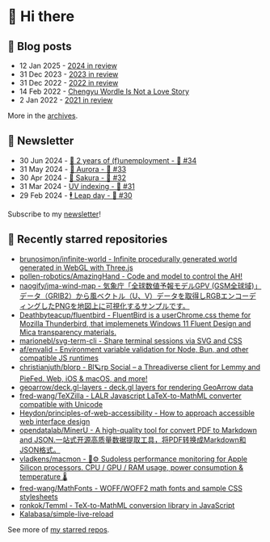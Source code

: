 # 👋 Hi there

## 📝 Blog posts

<!-- feed start -->
- 12 Jan 2025 - [2024 in review](https://cheeaun.com/blog/2025/01/2024-in-review/)
- 31 Dec 2023 - [2023 in review](https://cheeaun.com/blog/2023/12/2023-in-review/)
- 31 Dec 2022 - [2022 in review](https://cheeaun.com/blog/2022/12/2022-in-review/)
- 14 Feb 2022 - [Chengyu Wordle Is Not a Love Story](https://cheeaun.com/blog/2022/02/chengyu-wordle-is-not-a-love-story/)
- 2 Jan 2022 - [2021 in review](https://cheeaun.com/blog/2022/01/2021-in-review/)
<!-- feed end -->

More in the [archives](https://cheeaun.com/blog/archives/).

## 📰 Newsletter

<!-- newsletter start -->
- 30 Jun 2024 - [🎂 2 years of (f)unemployment - 🥫 #34](https://cheeaun.substack.com/p/2-years-of-funemployment-34)
- 31 May 2024 - [🌌 Aurora - 🥫 #33](https://cheeaun.substack.com/p/aurora-33)
- 30 Apr 2024 - [🌸 Sakura - 🥫 #32](https://cheeaun.substack.com/p/sakura-32)
- 31 Mar 2024 - [UV indexing - 🥫 #31](https://cheeaun.substack.com/p/uv-indexing-31)
- 29 Feb 2024 - [🕴️ Leap day - 🥫 #30](https://cheeaun.substack.com/p/leap-day-30)
<!-- newsletter end -->

Subscribe to my [newsletter](https://cheeaun.substack.com/)!

## 🌟 Recently starred repositories

<!-- starred repos start -->
- [brunosimon/infinite-world - Infinite procedurally generated world generated in WebGL with Three.js ](https://github.com/brunosimon/infinite-world)
- [pollen-robotics/AmazingHand - Code and model to control the AH!](https://github.com/pollen-robotics/AmazingHand)
- [naogify/jma-wind-map - 気象庁「全球数値予報モデルGPV (GSM全球域)」データ（GRIB2）から風ベクトル（U、V）データを取得しRGBエンコーディングしたPNGを地図上に可視化するサンプルです。](https://github.com/naogify/jma-wind-map)
- [Deathbyteacup/fluentbird - FluentBird is a userChrome.css theme for Mozilla Thunderbird, that implemenets Windows 11 Fluent Design and Mica transparency materials.](https://github.com/Deathbyteacup/fluentbird)
- [marionebl/svg-term-cli - Share terminal sessions via SVG and CSS](https://github.com/marionebl/svg-term-cli)
- [af/envalid - Environment variable validation for Node, Bun, and other compatible JS runtimes](https://github.com/af/envalid)
- [christianjuth/blorp - Bl🪐rp Social – a Threadiverse client for Lemmy and PieFed. Web, iOS & macOS, and more!](https://github.com/christianjuth/blorp)
- [geoarrow/deck.gl-layers - deck.gl layers for rendering GeoArrow data](https://github.com/geoarrow/deck.gl-layers)
- [fred-wang/TeXZilla - LALR Javascript LaTeX-to-MathML converter compatible with Unicode](https://github.com/fred-wang/TeXZilla)
- [Heydon/principles-of-web-accessibility - How to approach accessible web interface design](https://github.com/Heydon/principles-of-web-accessibility)
- [opendatalab/MinerU - A high-quality tool for convert PDF to Markdown and JSON.一站式开源高质量数据提取工具，将PDF转换成Markdown和JSON格式。](https://github.com/opendatalab/MinerU)
- [vladkens/macmon - 🦀⚙️ Sudoless performance monitoring for Apple Silicon processors. CPU / GPU / RAM usage, power consumption & temperature 🌡️](https://github.com/vladkens/macmon)
- [fred-wang/MathFonts - WOFF/WOFF2 math fonts and sample CSS stylesheets](https://github.com/fred-wang/MathFonts)
- [ronkok/Temml - TeX-to-MathML conversion library in JavaScript](https://github.com/ronkok/Temml)
- [Kalabasa/simple-live-reload](https://github.com/Kalabasa/simple-live-reload)
<!-- starred repos end -->

See more of [my starred repos](https://github.com/stars/cheeaun/).
